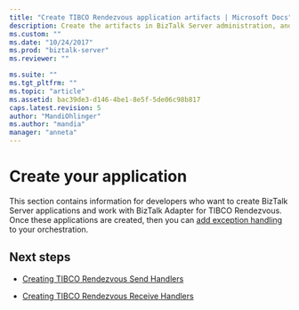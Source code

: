 ```yaml
---
title: "Create TIBCO Rendezvous application artifacts | Microsoft Docs"
description: Create the artifacts in BizTalk Server administration, and in Visual Studio to use the BizTalk Adapter for JD Edwards EnterpriseOne in BizTalk Server
ms.custom: ""
ms.date: "10/24/2017"
ms.prod: "biztalk-server"
ms.reviewer: ""

ms.suite: ""
ms.tgt_pltfrm: ""
ms.topic: "article"
ms.assetid: bac39de3-d146-4be1-8e5f-5de06c98b817
caps.latest.revision: 5
author: "MandiOhlinger"
ms.author: "mandia"
manager: "anneta"
---
```

# Create your application
This section contains information for developers who want to create BizTalk Server applications and work with BizTalk Adapter for TIBCO Rendezvous. Once these applications are created, then you can [add exception handling](../core/using-biztalk-server-exception-handling4.md) to your orchestration. 
  
## Next steps
  
-   [Creating TIBCO Rendezvous Send Handlers](../core/creating-tibco-rendezvous-send-handlers.md)  
  
-   [Creating TIBCO Rendezvous Receive Handlers](../core/creating-tibco-rendezvous-receive-handlers.md)